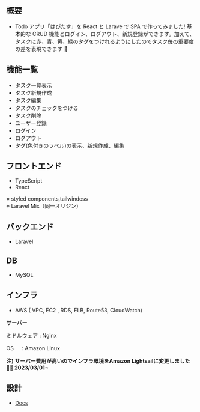 ## 概要

-   Todo アプリ「はぴたす」を React と Larave で SPA で作ってみました! 基本的な CRUD 機能とログイン、ログアウト、新規登録ができます。加えて、タスクに赤、青、黄、緑のタグをつけれるようにしたのでタスク毎の重要度の差を表現できます 🎉

## 機能一覧

-   タスク一覧表示
-   タスク新規作成
-   タスク編集
-   タスクのチェックをつける
-   タスク削除
-   ユーザー登録
-   ログイン
-   ログアウト
-   タグ(色付きのラベル)の表示、新規作成、編集

## フロントエンド

-   TypeScript
-   React

※ styled components,tailwindcss  
※ Laravel Mix（同一オリジン）

## バックエンド

-   Laravel

## DB

-   MySQL

## インフラ

-   AWS ( VPC, EC2 , RDS, ELB, Route53, CloudWatch)

**サーバー**

ミドルウェア : Nginx

OS 　 : Amazon Linux

**注) サーバー費用が高いのでインフラ環境をAmazon Lightsailに変更しました🙇‍♂️ 2023/03/01~**

## 設計

-   [Docs](https://github.com/ryosuke1256/Todo-react-laravel/tree/develop/docs)

